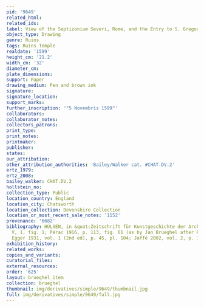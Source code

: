 ```yaml
---
pid: '9649'
related_html: 
related_ids: 
label: View of the Septizonium Severi, Rome, and the Entry to S. Gregorio Magno
object_type: Drawing
genre: Ruins
tags: Ruins Temple
realdate: '1599'
height_cm: '21.2'
width_cm: '32'
diameter_cm: 
plate_dimensions: 
support: Paper
drawing_medium: Pen and brown ink
signature: 
signature_location: 
support_marks: 
further_inscription: '"5 Novembris 1599"'
collaborators: 
collaborator_notes: 
collectors_patrons: 
print_type: 
print_notes: 
printmaker: 
publisher: 
states: 
our_attribution: 
other_attribution_authorities: 'Bailey/Walker cat. #CHAT.DV.2'
ertz_1979: 
ertz_2008: 
bailey_walker: CHAT.DV.2
hollstein_no: 
collection_type: Public
location_country: England
location_city: Chatsworth
location_collection: Devonshire Collection
location_or_most_recent_sale_notes: '1152'
provenance: '6682'
bibliography: HÜLSEN, in &quot;Zeitschrift für Kunstgeschichte der Architektüre,&quot;
  V, 1, fig. 1; Pérac 1916, p. 113, fig. 61 (as by Jan Brueghel after Paul Bril);
  Egger 1931, vol. 1 (2nd ed), p. 45, pl. 104; Jaffé 2002, vol. 2, p. 181, nr. 1170
exhibition_history: 
related_works: 
copies_and_variants: 
curatorial_files: 
external_resources: 
order: '625'
layout: brueghel_item
collection: brueghel
thumbnail: img/derivatives/simple/9649/thumbnail.jpg
full: img/derivatives/simple/9649/full.jpg
---
```

